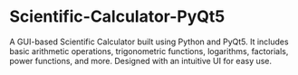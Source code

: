 # Scientific-Calculator-PyQt5
A GUI-based Scientific Calculator built using Python and PyQt5. It includes basic arithmetic operations, trigonometric functions, logarithms, factorials, power functions, and more. Designed with an intuitive UI for easy use.
